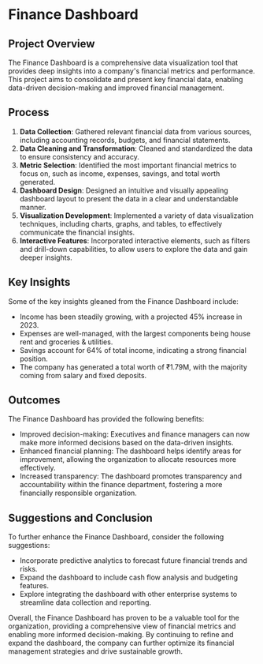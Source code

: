 
# Finance Dashboard

## Project Overview
The Finance Dashboard is a comprehensive data visualization tool that provides deep insights into a company's financial metrics and performance. This project aims to consolidate and present key financial data, enabling data-driven decision-making and improved financial management.

## Process
1. **Data Collection**: Gathered relevant financial data from various sources, including accounting records, budgets, and financial statements.
2. **Data Cleaning and Transformation**: Cleaned and standardized the data to ensure consistency and accuracy.
3. **Metric Selection**: Identified the most important financial metrics to focus on, such as income, expenses, savings, and total worth generated.
4. **Dashboard Design**: Designed an intuitive and visually appealing dashboard layout to present the data in a clear and understandable manner.
5. **Visualization Development**: Implemented a variety of data visualization techniques, including charts, graphs, and tables, to effectively communicate the financial insights.
6. **Interactive Features**: Incorporated interactive elements, such as filters and drill-down capabilities, to allow users to explore the data and gain deeper insights.

## Key Insights
Some of the key insights gleaned from the Finance Dashboard include:
- Income has been steadily growing, with a projected 45% increase in 2023.
- Expenses are well-managed, with the largest components being house rent and groceries & utilities.
- Savings account for 64% of total income, indicating a strong financial position.
- The company has generated a total worth of ₹1.79M, with the majority coming from salary and fixed deposits.

## Outcomes
The Finance Dashboard has provided the following benefits:
- Improved decision-making: Executives and finance managers can now make more informed decisions based on the data-driven insights.
- Enhanced financial planning: The dashboard helps identify areas for improvement, allowing the organization to allocate resources more effectively.
- Increased transparency: The dashboard promotes transparency and accountability within the finance department, fostering a more financially responsible organization.

## Suggestions and Conclusion
To further enhance the Finance Dashboard, consider the following suggestions:
- Incorporate predictive analytics to forecast future financial trends and risks.
- Expand the dashboard to include cash flow analysis and budgeting features.
- Explore integrating the dashboard with other enterprise systems to streamline data collection and reporting.

Overall, the Finance Dashboard has proven to be a valuable tool for the organization, providing a comprehensive view of financial metrics and enabling more informed decision-making. By continuing to refine and expand the dashboard, the company can further optimize its financial management strategies and drive sustainable growth.

